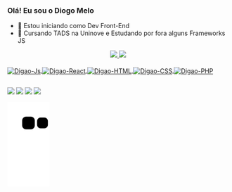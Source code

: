 ### Olá! Eu sou o Diogo Melo

- 🔭 Estou iniciando como Dev Front-End
- 🌱 Cursando TADS na Uninove e Estudando por fora alguns Frameworks JS

<div align="center" width="100%">

  <a href="https://github.com/digao46">

  <img height="180em" src="https://github-readme-stats.vercel.app/api?username=digao46&show_icons=true&theme=dracula&include_all_commits=true&count_private=true"/>

  <img height="180em" src="https://github-readme-stats.vercel.app/api/top-langs/?username=digao46&layout=compact&langs_count=7&theme=dracula"/>

</div>

<div style="display: inline_block"><br>
  <img align="center" alt="Digao-Js" height="30" width="40" src="https://cdn.jsdelivr.net/gh/devicons/devicon/icons/javascript/javascript-plain.svg">
  <img align="center" alt="Digao-React" height="30" width="40" src="https://cdn.jsdelivr.net/gh/devicons/devicon/icons/react/react-original.svg">
  <img align="center" alt="Digao-HTML" height="30" width="40" src="https://cdn.jsdelivr.net/gh/devicons/devicon/icons/html5/html5-original.svg">
  <img align="center" alt="Digao-CSS" height="30" width="40" src="https://cdn.jsdelivr.net/gh/devicons/devicon/icons/css3/css3-original.svg">
  <img align="center" alt="Digao-PHP" height="30" width="40" src="https://cdn.jsdelivr.net/gh/devicons/devicon/icons/php/php-original.svg">
</div>
  
##
  
<div> 
  <a href="https://instagram.com/di.gaoo" target="_blank"><img src="https://img.shields.io/badge/-Instagram-%23E4405F?style=for-the-badge&logo=instagram&logoColor=white" target="_blank"></a>
  <a href = "mailto:diogobatistavdc1@gmail.com"><img src="https://img.shields.io/badge/-Gmail-%23333?style=for-the-badge&logo=gmail&logoColor=white" target="_blank"></a>
  <a href="https://www.linkedin.com/in/diogo-melo-60870a214" target="_blank"><img src="https://img.shields.io/badge/-LinkedIn-%230077B5?style=for-the-badge&logo=linkedin&logoColor=white" target="_blank"></a>
  <a href="https://api.whatsapp.com/send?phone=5511943923846"><img src="https://img.shields.io/badge/WhatsApp-25D366?style=for-the-badge&logo=whatsapp&logoColor=white" target="_blank"></a>
 
  ![Snake animation](https://github.com/digao46/digao46/blob/output/github-contribution-grid-snake.svg)
 
</div>
